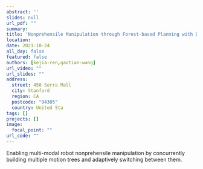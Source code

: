 ```yaml
---
abstract: ''
slides: null
url_pdf: ""
summary:  
title: 'Nonprehensile Manipulation through Forest-based Planning with Dynamic Planning Horizons'
location: 
date: 2021-10-24
all_day: false
featured: false
authors: [kejia-ren,gaotian-wang]
url_video: ""
url_slides: ""
address:
  street: 450 Serra Mall
  city: Stanford
  region: CA
  postcode: "94305"
  country: United Sta
tags: []
projects: []
image:
  focal_point: ""
url_code: ""
---
```

<!--StartFragment-->
Enabling multi-modal robot nonprehensile manipulation by concurrently building multiple motion trees and adaptively switching between them.

<!--EndFragment-->